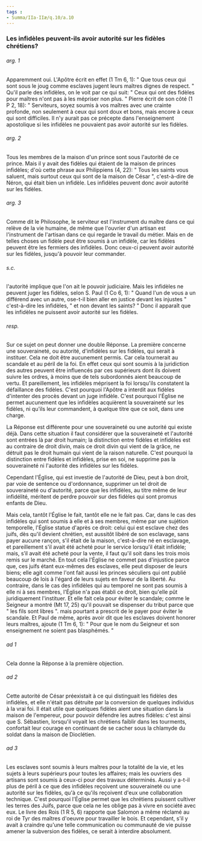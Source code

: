 ```yaml
---
tags : 
- Summa/IIa-IIæ/q.10/a.10
---
```


### Les infidèles peuvent-ils avoir autorité sur les fidèles chrétiens?

###### arg. 1
Apparemment oui. L'Apôtre écrit en effet (1 Tm 6, 1): " Que tous ceux qui sont sous le joug comme esclaves jugent leurs maîtres dignes de respect. " Qu'il parle des infidèles, on le voit par ce qui suit: " Ceux qui ont des fidèles pour maîtres n'ont pas à les mépriser non plus. " Pierre écrit de son côté (1 P 2, 18): " Serviteurs, soyez soumis à vos maîtres avec une crainte profonde, non seulement à ceux qui sont doux et bons, mais encore à ceux qui sont difficiles. Il n'y aurait pas ce précepte dans l'enseignement apostolique si les infidèles ne pouvaient pas avoir autorité sur les fidèles. 

###### arg. 2
Tous les membres de la maison d'un prince sont sous l'autorité de ce prince. Mais il y avait des fidèles qui étaient de la maison de princes infidèles; d'où cette phrase aux Philippiens (4, 22): " Tous les saints vous saluent, mais surtout ceux qui sont de la maison de César ", c'est-à-dire de Néron, qui était bien un infidèle. Les infidèles peuvent donc avoir autorité sur les fidèles. 

###### arg. 3
Comme dit le Philosophe, le serviteur est l'instrument du maître dans ce qui relève de la vie humaine, de même que l'ouvrier d'un artisan est l'instrument de l'artisan dans ce qui regarde le travail du métier. Mais en de telles choses un fidèle peut être soumis à un infidèle, car les fidèles peuvent être les fermiers des infidèles. Donc ceux-ci peuvent avoir autorité sur les fidèles, jusqu'à pouvoir leur commander. 

###### s.c.
l'autorité implique que l'on ait le pouvoir judiciaire. Mais les infidèles ne peuvent juger les fidèles, selon S. Paul (1 Co 6, 1): " Quand l'un de vous a un différend avec un autre, ose-t-il bien aller en justice devant les injustes " c'est-à-dire les infidèles, " et non devant les saints? " Donc il apparaît que les infidèles ne puissent avoir autorité sur les fidèles. 

###### resp.
Sur ce sujet on peut donner une double Réponse. La première concerne une souveraineté, ou autorité, d'infidèles sur les fidèles, qui serait à instituer. Cela ne doit être aucunement permis. Car cela tournerait au scandale et au péril de la foi. En effet ceux qui sont soumis à la juridiction des autres peuvent être influencés par ces supérieurs dont ils doivent suivre les ordres, à moins que de tels subordonnés aient beaucoup de vertu. Et pareillement, les infidèles méprisent la foi lorsqu'ils constatent la défaillance des fidèles. C'est pourquoi l'Apôtre a interdit aux fidèles d'intenter des procès devant un juge infidèle. C'est pourquoi l'Église ne permet aucunement que les infidèles acquièrent la souveraineté sur les fidèles, ni qu'ils leur commandent, à quelque titre que ce soit, dans une charge. 

La Réponse est différente pour une souveraineté ou une autorité qui existe déjà. Dans cette situation il faut considérer que la souveraineté et l'autorité sont entrées là par droit humain; la distinction entre fidèles et infidèles est au contraire de droit divin, mais ce droit divin qui vient de la grâce, ne détruit pas le droit humain qui vient de la raison naturelle. C'est pourquoi la distinction entre fidèles et infidèles, prise en soi, ne supprime pas la souveraineté ni l'autorité des infidèles sur les fidèles. 

Cependant l'Église, qui est investie de l'autorité de Dieu, peut à bon droit, par voie de sentence ou d'ordonnance, supprimer un tel droit de souveraineté ou d'autorité, parce que les infidèles, au titre même de leur infidélité, méritent de perdre pouvoir sur des fidèles qui sont promus enfants de Dieu. 

Mais cela, tantôt l'Église le fait, tantôt elle ne le fait pas. Car, dans le cas des infidèles qui sont soumis à elle et à ses membres, même par une sujétion temporelle, l'Église statue d'après ce droit: celui qui est esclave chez des juifs, dès qu'il devient chrétien, est aussitôt libéré de son esclavage, sans payer aucune rançon, s'il était de la maison, c'est-à-dire né en esclavage, et pareillement s'il avait été acheté pour le service lorsqu'il était infidèle; mais, s’il avait été acheté pour la vente, il faut qu'il soit dans les trois mois remis sur le marché. En tout cela l'Église ne commet pas d'injustice parce que, ces juifs étant eux-mêmes des esclaves, elle peut disposer de leurs biens; elle agit comme l'ont fait aussi les princes séculiers qui ont publié beaucoup de lois à l'égard de leurs sujets en faveur de la liberté. Au contraire, dans le cas des infidèles qui au temporel ne sont pas soumis à elle ni à ses membres, l'Église n'a pas établi ce droit, bien qu'elle pût juridiquement l'instituer. Et elle fait cela pour éviter le scandale; comme le Seigneur a montré (Mt 17, 25) qu'il pouvait se dispenser du tribut parce que " les fils sont libres ". mais pourtant a prescrit de le payer pour éviter le scandale. Et Paul de même, après avoir dit que les esclaves doivent honorer leurs maîtres, ajoute (1 Tm 6, 1): " Pour que le nom du Seigneur et son enseignement ne soient pas blasphémés. " 

###### ad 1
Cela donne la Réponse à la première objection. 

###### ad 2
Cette autorité de César préexistait à ce qui distinguait les fidèles des infidèles, et elle n'était pas détruite par la conversion de quelques individus à la vrai foi. Il était utile que quelques fidèles aient une situation dans la maison de l'empereur, pour pouvoir défendre les autres fidèles: c'est ainsi que S. Sébastien, lorsqu'il voyait les chrétiens faiblir dans les tourments, confortait leur courage en continuant de se cacher sous la chlamyde du soldat dans la maison de Dioclétien. 

###### ad 3
Les esclaves sont soumis à leurs maîtres pour la totalité de la vie, et les sujets à leurs supérieurs pour toutes les affaires; mais les ouvriers des artisans sont soumis à ceux-ci pour des travaux déterminés. Aussi y a-t-il plus de péril à ce que des infidèles reçoivent une souveraineté ou une autorité sur les fidèles, qu'à ce qu'ils reçoivent d'eux une collaboration technique. C'est pourquoi l'Église permet que les chrétiens puissent cultiver les terres des Juifs, parce que cela ne les oblige pas à vivre en société avec eux. Le livre des Rois (1 R 5, 6) rapporte que Salomon a même réclamé au roi de Tyr des maîtres d'oeuvre pour travailler le bois. Et cependant, s'il y avait à craindre qu'une telle communication ou communauté de vie puisse amener la subversion des fidèles, ce serait à interdire absolument. 

